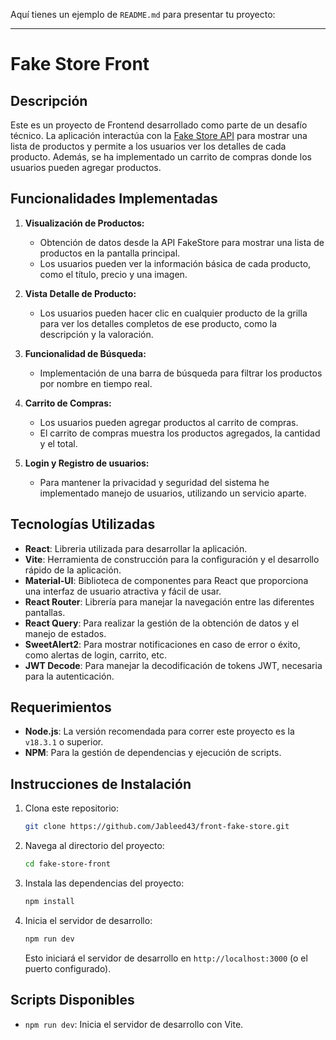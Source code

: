 Aquí tienes un ejemplo de `README.md` para presentar tu proyecto:

---

# Fake Store Front

## Descripción

Este es un proyecto de Frontend desarrollado como parte de un desafío técnico. La aplicación interactúa con la [Fake Store API](https://fakestoreapi.com/docs) para mostrar una lista de productos y permite a los usuarios ver los detalles de cada producto. Además, se ha implementado un carrito de compras donde los usuarios pueden agregar productos.

## Funcionalidades Implementadas

1. **Visualización de Productos:**
   - Obtención de datos desde la API FakeStore para mostrar una lista de productos en la pantalla principal.
   - Los usuarios pueden ver la información básica de cada producto, como el título, precio y una imagen.

2. **Vista Detalle de Producto:**
   - Los usuarios pueden hacer clic en cualquier producto de la grilla para ver los detalles completos de ese producto, como la descripción y la valoración.

3. **Funcionalidad de Búsqueda:**
   - Implementación de una barra de búsqueda para filtrar los productos por nombre en tiempo real.

4. **Carrito de Compras:**
   - Los usuarios pueden agregar productos al carrito de compras.
   - El carrito de compras muestra los productos agregados, la cantidad y el total.

5. **Login y Registro de usuarios:**
   - Para mantener la privacidad y seguridad del sistema he implementado manejo de usuarios, utilizando un servicio aparte.

## Tecnologías Utilizadas

- **React**: Libreria utilizada para desarrollar la aplicación.
- **Vite**: Herramienta de construcción para la configuración y el desarrollo rápido de la aplicación.
- **Material-UI**: Biblioteca de componentes para React que proporciona una interfaz de usuario atractiva y fácil de usar.
- **React Router**: Librería para manejar la navegación entre las diferentes pantallas.
- **React Query**: Para realizar la gestión de la obtención de datos y el manejo de estados.
- **SweetAlert2**: Para mostrar notificaciones en caso de error o éxito, como alertas de login, carrito, etc.
- **JWT Decode**: Para manejar la decodificación de tokens JWT, necesaria para la autenticación.

## Requerimientos

- **Node.js**: La versión recomendada para correr este proyecto es la `v18.3.1` o superior.
- **NPM**: Para la gestión de dependencias y ejecución de scripts.

## Instrucciones de Instalación

1. Clona este repositorio:

   ```bash
   git clone https://github.com/Jableed43/front-fake-store.git
   ```

2. Navega al directorio del proyecto:

   ```bash
   cd fake-store-front
   ```

3. Instala las dependencias del proyecto:

   ```bash
   npm install
   ```

4. Inicia el servidor de desarrollo:

   ```bash
   npm run dev
   ```

   Esto iniciará el servidor de desarrollo en `http://localhost:3000` (o el puerto configurado).

## Scripts Disponibles

- `npm run dev`: Inicia el servidor de desarrollo con Vite.